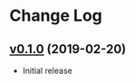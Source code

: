 # Change Log

## [v0.1.0] (2019-02-20)
- Initial release

[v0.1.0]: https://github.com/olivierlacan/keep-a-changelog/compare/v1.0.0...HEAD
